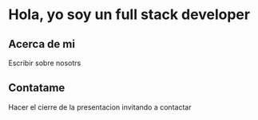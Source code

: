 # Hola, yo soy un full stack developer

## Acerca de mi

Escribir sobre nosotrs

## Contatame

Hacer el cierre de la presentacion invitando a contactar